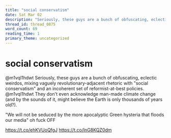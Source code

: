 ```yaml
---
title: "social conservatism"
date: Sat Mar 02
description: "Seriously, these guys are a bunch of obfuscating, eclectic weirdos, mixing vaguely revolutionary-adjacent rhetoric with 'social conservatism' and an incoherent..."
thread_id: thread_0875
word_count: 69
reading_time: 1
primary_theme: uncategorized
---
```


# social conservatism

@m1vql1hdwt Seriously, these guys are a bunch of obfuscating, eclectic weirdos, mixing vaguely revolutionary-adjacent rhetoric with "social conservatism" and an incoherent set of reformist-at-best policies. @m1vql1hdwt They don't even acknowledge man-made climate change (and by the sounds of it, might believe the Earth is only thousands of years old?).

"We will not be seduced by the more apocalyptic Green hysteria that floods our media" oh fuck OFF 

https://t.co/ehKVUoQfgJ https://t.co/lnG8KQZ0dm
